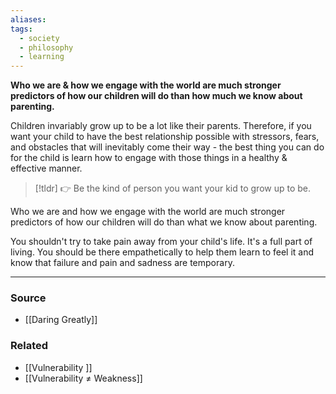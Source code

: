 ```yaml
---
aliases: 
tags:
  - society
  - philosophy
  - learning
---
```

**Who we are & how we engage with the world are much stronger predictors of how our children will do than how much we know about parenting.**

Children invariably grow up to be a lot like their parents. Therefore, if you want your child to have the best relationship possible with stressors, fears, and obstacles that will inevitably come their way - the best thing you can do for the child is learn how to engage with those things in a healthy & effective manner. 

> [!tldr] 👉 Be the kind of person you want your kid to grow up to be.

Who we are and how we engage with the world are much stronger predictors of how our children will do than what we know about parenting.

You shouldn't try to take pain away from your child's life. It's a full part of living. You should be there empathetically to help them learn to feel it and know that failure and pain and sadness are temporary.

---

### Source
- [[Daring Greatly]]

### Related
- [[Vulnerability ]] 
- [[Vulnerability ≠ Weakness]]